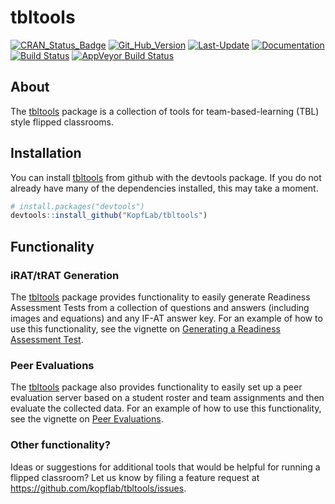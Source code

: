 
<!-- README.md is generated from README.Rmd. Please edit that file -->
tbltools
========

[![CRAN\_Status\_Badge](http://www.r-pkg.org/badges/version/tbltools)](https://cran.r-project.org/package=tbltools) [![Git\_Hub\_Version](https://img.shields.io/badge/GitHub-0.4.7.9999-orange.svg?style=flat-square)](/commits) [![Last-Update](https://img.shields.io/badge/updated-2018--02--27-yellowgreen.svg)](/commits) [![Documentation](https://img.shields.io/badge/docs-online-green.svg)](https://kopflab.github.io/tbltools/reference/) [![Build Status](https://travis-ci.org/KopfLab/tbltools.svg?branch=master)](https://travis-ci.org/KopfLab/tbltools) [![AppVeyor Build Status](https://ci.appveyor.com/api/projects/status/github/KopfLab/tbltools?branch=master&svg=true)](https://ci.appveyor.com/project/KopfLab/tbltools)

About
-----

The [tbltools](https://kopflab.github.io/tbltools/) package is a collection of tools for team-based-learning (TBL) style flipped classrooms.

Installation
------------

You can install [tbltools](https://kopflab.github.io/tbltools/) from github with the devtools package. If you do not already have many of the dependencies installed, this may take a moment.

``` r
# install.packages("devtools") 
devtools::install_github("KopfLab/tbltools")
```

Functionality
-------------

### iRAT/tRAT Generation

The [tbltools](https://kopflab.github.io/tbltools/) package provides functionality to easily generate Readiness Assessment Tests from a collection of questions and answers (including images and equations) and any IF-AT answer key. For an example of how to use this functionality, see the vignette on [Generating a Readiness Assessment Test](https://kopflab.github.io/tbltools/articles/assessment_tests.html).

### Peer Evaluations

The [tbltools](https://kopflab.github.io/tbltools/) package also provides functionality to easily set up a peer evaluation server based on a student roster and team assignments and then evaluate the collected data. For an example of how to use this functionality, see the vignette on [Peer Evaluations](https://kopflab.github.io/tbltools/articles/peer_evaluations.html).

### Other functionality?

Ideas or suggestions for additional tools that would be helpful for running a flipped classroom? Let us know by filing a feature request at <https://github.com/kopflab/tbltools/issues>.
